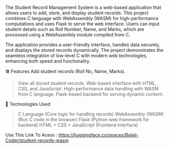 The Student Record Management System is a web-based application that allows users to add, store, and display student records. This project combines C language with WebAssembly (WASM) for high-performance computations and uses Flask to serve the web interface. Users can input student details such as Roll Number, Name, and Marks, which are processed using a WebAssembly module compiled from C.

The application provides a user-friendly interface, handles data securely, and displays the stored records dynamically. The project demonstrates the seamless integration of low-level C with modern web technologies, enhancing both speed and functionality.

🛠️ Features
Add student records (Roll No, Name, Marks).
>View all stored student records.
>Web-based interface with HTML, CSS, and JavaScript.
>High-performance data handling with WASM from C language.
>Flask-based backend for serving dynamic content.

📂 Technologies Used
>C Language (Core logic for handling records)
>WebAssembly (WASM) (Run C code in the browser)
>Flask (Python web framework for backend)
>HTML + CSS + JavaScript (Frontend interface)

Use This Link To Acess :
https://huggingface.co/spaces/Balaji-Coder/student-records-wasm
